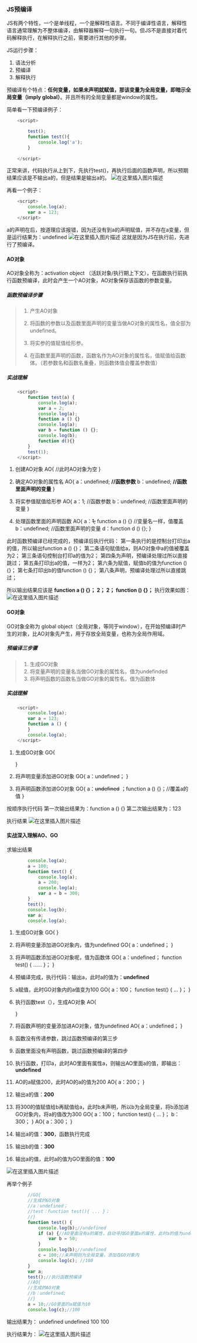 ### JS预编译
JS有两个特性，一个是单线程，一个是解释性语言。不同于编译性语言，解释性语言通常理解为不整体编译，由解释器解释一句执行一句。但JS不是直接对着代码解释执行，在解释执行之前，需要进行其他的步骤。

JS运行步骤：

 1. 语法分析
 2. 预编译
 3. 解释执行

预编译有个特点：**任何变量，如果未声明就赋值，那该变量为全局变量，**即**暗示全局变量（imply global）**。并且所有的全局变量都是window的属性。

简单看一下预编译例子：

```javascript
	<script>

        test();
        function test(){
            console.log('a');
        }
        
    </script>
```
正常来讲，代码执行从上到下，先执行test()，再执行后面的函数声明，所以预期结果应该是不输出a的，但是结果是输出a的。
![在这里插入图片描述](https://img-blog.csdnimg.cn/20200512211236943.png?x-oss-process=image/watermark,type_ZmFuZ3poZW5naGVpdGk,shadow_10,text_aHR0cHM6Ly9ibG9nLmNzZG4ubmV0L3dlaXhpbl80NDkwOTY4Mw==,size_16,color_FFFFFF,t_70)

再看一个例子：

```javascript
    <script>
        console.log(a);
        var a = 123;
    </script>
```
a的声明在后，按道理应该报错，因为还没有到a的声明赋值，并不存在a变量，但是运行结果为：undefined
![在这里插入图片描述](https://img-blog.csdnimg.cn/20200512211426264.png)
这就是因为JS在执行前，先进行了预编译。
#### AO对象
AO对象全称为：activation object （活跃对象/执行期上下文），在函数执行前执行函数预编译，此时会产生一个AO对象，AO对象保存该函数的参数变量。

##### 函数预编译步骤

>  1. 产生AO对象
> 
>  2. 将函数的参数以及函数里面声明的变量当做AO对象的属性名，值全部为undefined。
>  3. 将实参的值赋值给形参。
>  4. 在函数里面声明的函数，函数名作为AO对象的属性名，值赋值给函数体。（若参数名和函数名重叠，则函数体值会覆盖参数值）

##### 实战理解

```javascript
    <script>
        function test(a) {
            console.log(a);
            var a = 2;
            console.log(a);
            function a () {}
            console.log(a);
            var b = function () {};
            console.log(b);
            function d(){}
        }
        test(1);
    </script>
```

 1. 创建AO对象
AO{
	//此时AO对象为空
	}

2. 确定AO对象的属性名
AO{
	a：undefined;			**//函数参数**
	b：undefined;		 	**//函数里面声明的变量**
	}

3. 将实参值赋值给形参
AO{
a：1; //函数参数
b：undefined; //函数里面声明的变量
}
4. 处理函数里面的声明函数
AO{
a：~~1;~~  function a () {} //变量名一样，值覆盖
b：undefined; //函数里面声明的变量
d：function d () {};
}

此时函数预编译已经完成的，预编译后执行代码：
第一条执行的是控制台打印出a的值，所以输出function a () {}； 
第二条语句赋值给a，则AO对象中a的值被覆盖为2；
第三条语句控制台打印a的值为2；
第四条为声明，预编译处理过所以直接跳过；
第五条打印出a的值，一样为2；
第六条为赋值，赋值b的值为function () {}；
第七条打印出b的值function () {}；
第八条声明，预编译处理过所以直接跳过；

所以输出结果应该是
**function a () {}；
2；
2；
function () {}；**
执行效果如图：
![在这里插入图片描述](https://img-blog.csdnimg.cn/20200512214510729.png?x-oss-process=image/watermark,type_ZmFuZ3poZW5naGVpdGk,shadow_10,text_aHR0cHM6Ly9ibG9nLmNzZG4ubmV0L3dlaXhpbl80NDkwOTY4Mw==,size_16,color_FFFFFF,t_70)

#### GO对象
GO对象全称为 global object（全局对象，等同于window），在开始预编译时产生的对象，比AO对象先产生，用于存放全局变量，也称为全局作用域。

##### 预编译三步骤

>  1. 生成GO对象
> 2. 将变量声明的变量名当做GO对象的属性名，值为undefinded
> 3. 将声明函数的函数名当做GO对象的属性名，值为函数体

##### 实战理解

```javascript
    <script>
		console.log(a);
        var a = 123;
        function a () {
        }
        console.log(a);     
    </script>
```

 1. 生成GO对象
GO{

	}
 2. 将声明变量添加进GO对象
 GO{
 a：undefined；
 }
3. 将声明函数添加进GO对象
GO{
a：~~undefined~~ ；function a () {}；//覆盖a的值
}

按顺序执行代码
第一次输出结果为：function a () {}
第二次输出结果为：123

执行结果
![在这里插入图片描述](https://img-blog.csdnimg.cn/20200512222713240.png?x-oss-process=image/watermark,type_ZmFuZ3poZW5naGVpdGk,shadow_10,text_aHR0cHM6Ly9ibG9nLmNzZG4ubmV0L3dlaXhpbl80NDkwOTY4Mw==,size_16,color_FFFFFF,t_70)
#### 实战深入理解AO、GO
求输出结果

```javascript
        console.log(a);
        a = 100;
        function test() {
            console.log(a);
            a = 200;
            console.log(a);
            var a = b = 300;
        }   
        test();
        console.log(b);
        var a;
        console.log(a);
```

 1. 生成GO对象
  GO{
  }
  2. 将声明变量添加进GO对象内，值为undefined
GO{
a：undefined；
       }
   
   3. 将声明函数添加进GO对象呢，值为函数体
   GO{
   a：undefined；
   function test() { ...... }；
   }
4. 预编译完成，执行代码：输出a，此时a的值为：**undefined**
5. a赋值，此时GO对象内的a值变为100
GO{
a：100；
function test() { … }；
}
6. 执行函数test（），生成AO对象
AO{

	}
7. 将函数声明的变量添加进AO对象，值为undefined
AO{
a：undefined；
	}
8. 函数没有传递参数，跳过函数预编译的第三步
9. 函数里面没有声明函数，跳过函数预编译的第四步
10. 执行函数，打印a，此时AO里面有属性a，则输出AO里面a的值，即输出： **undefined** 
11. AO的a赋值200，此时AO的a的值为200
AO{
a：200；
}
12. 输出a的值：**200**
13. 将300的值赋值给b再赋值给a，此时b未声明，所以b为全局变量，将b添加进GO对象内，将a的值改为300
GO{
a：100；
function test() { … }；
b：300；
}
AO{
a：300；
}
14. 输出a的值：**300**，函数执行完成
15. 输出b的值：**300**
16. 输出a的值，此时a的值为GO里面的值：**100**

![在这里插入图片描述](https://img-blog.csdnimg.cn/20200512224857183.png?x-oss-process=image/watermark,type_ZmFuZ3poZW5naGVpdGk,shadow_10,text_aHR0cHM6Ly9ibG9nLmNzZG4ubmV0L3dlaXhpbl80NDkwOTY4Mw==,size_16,color_FFFFFF,t_70)

再举个例子

```javascript
		//GO{
		//生成的GO对象
		//a：undefined；
		//test：function test(){ ... }；
		//}
        function test() {
            console.log(b);//undefined
            if (a) {//AO里面没有a的属性，自动寻找GO里面a的属性，此时a的值为undefined，语句不执行
                var b = 50;
            }
            console.log(b);//undefined
            c = 100;//未声明则为全局变量，添加在GO对象内
            console.log(c); //100
        }
        var a;
        test();//执行函数预编译
        //AO{
        //生成的AO对象
		//b：undefined;
		//}
        a = 10;//GO里面的a赋值为10
        console.log(c);//100
```
输出结果为：
undefined
undefined
100
100

执行结果为：
![在这里插入图片描述](https://img-blog.csdnimg.cn/20200512230041294.png?x-oss-process=image/watermark,type_ZmFuZ3poZW5naGVpdGk,shadow_10,text_aHR0cHM6Ly9ibG9nLmNzZG4ubmV0L3dlaXhpbl80NDkwOTY4Mw==,size_16,color_FFFFFF,t_70)
